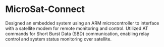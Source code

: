 # MicroSat-Connect
Designed an embedded system using an ARM microcontroller to interface with a satellite modem for remote monitoring and control. Utilized AT commands for Short Burst Data (SBD) communication, enabling relay control and system status monitoring over satellite.
